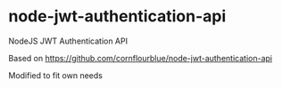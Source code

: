 # node-jwt-authentication-api

NodeJS JWT Authentication API

Based on https://github.com/cornflourblue/node-jwt-authentication-api

Modified to fit own needs 
